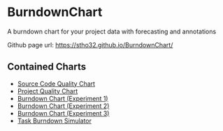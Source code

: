 # BurndownChart
A burndown chart for your project data with forecasting and annotations

Github page url: https://stho32.github.io/BurndownChart/

## Contained Charts

- [Source Code Quality Chart](https://stho32.github.io/BurndownChart/source-code-quality/index.html)
- [Project Quality Chart](https://stho32.github.io/BurndownChart/pppchart/index.html)
- [Burndown Chart (Experiment 1)](https://stho32.github.io/BurndownChart/experiment1/index.html)
- [Burndown Chart (Experiment 2)](https://stho32.github.io/BurndownChart/experiment2/index.html)
- [Burndown Chart (Experiment 3)](https://stho32.github.io/BurndownChart/experiment3/index.html)
- [Task Burndown Simulator](https://stho32.github.io/BurndownChart/task-burndown-simulator/task-burndown-simulator.html)
